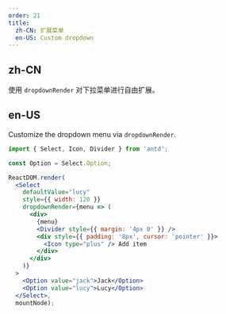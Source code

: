 ```yaml
---
order: 21
title:
  zh-CN: 扩展菜单
  en-US: Custom dropdown
---
```


## zh-CN

使用 `dropdownRender` 对下拉菜单进行自由扩展。

## en-US

Customize the dropdown menu via `dropdownRender`.

````jsx
import { Select, Icon, Divider } from 'antd';

const Option = Select.Option;

ReactDOM.render(
  <Select
    defaultValue="lucy"
    style={{ width: 120 }}
    dropdownRender={menu => (
      <div>
        {menu}
        <Divider style={{ margin: '4px 0' }} />
        <div style={{ padding: '8px', cursor: 'pointer' }}>
          <Icon type="plus" /> Add item
        </div>
      </div>
    )}
  >
    <Option value="jack">Jack</Option>
    <Option value="lucy">Lucy</Option>
  </Select>,
  mountNode);
````
